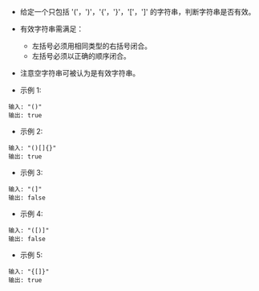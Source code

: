 - 给定一个只包括 '('，')'，'{'，'}'，'['，']' 的字符串，判断字符串是否有效。

- 有效字符串需满足：
  - 左括号必须用相同类型的右括号闭合。
  - 左括号必须以正确的顺序闭合。

- 注意空字符串可被认为是有效字符串。

- 示例 1:
```
输入: "()"
输出: true

```

- 示例 2:
```
输入: "()[]{}"
输出: true
```

- 示例 3:
```
输入: "(]"
输出: false
```

- 示例 4:
```
输入: "([)]"
输出: false
```

- 示例 5:
```
输入: "{[]}"
输出: true
```